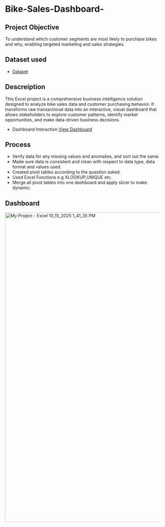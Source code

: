 # Bike-Sales-Dashboard-
## Project Objective
To understand which customer segments are most likely to purchase bikes and why, enabling targeted marketing and sales strategies.
## Dataset used
- <a href="https://github.com/ifeanyichukwuhila/Bike-Sales-Dashboard-/blob/main/My%20Project.xlsx">Dataset</a>
## Descreiption
This Excel project is a comprehensive business intelligence solution designed to analyze bike sales data and customer purchasing behavior. It transforms raw transactional data into an interactive, visual dashboard that allows stakeholders to explore customer patterns, identify market opportunities, and make data-driven business decisions.
- Dashboard Interaction <a href="https://github.com/ifeanyichukwuhila/Bike-Sales-Dashboard-/blob/main/My%20Project%20-%20Excel%2010_15_2025%201_41_35%20PM.png">View Dashboard</a>
## Process
- Verify data for any missing values and anomalies, and sort out the same.
- Made sure data is consistent and clean with respect to data type, data format and values used.
- Created pivot tables according to the question asked.
- Used Excel Functions e.g XLOOKUP,UNIQUE etc.
- Merge all pivot tables into one dashboard and apply slicer to make dynamic.
## Dashboard
<img width="1920" height="1008" alt="My Project - Excel 10_15_2025 1_41_35 PM" src="https://github.com/user-attachments/assets/8b13f5ee-0c4f-4743-b107-bd4c6e1c436b" />

